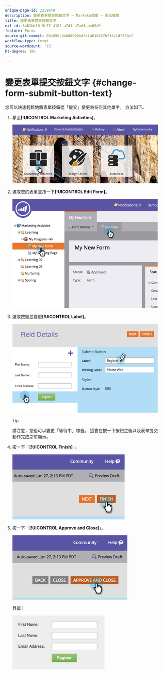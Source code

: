 ```yaml
---
unique-page-id: 2359649
description: 變更表單提交按鈕文字 — Marketo檔案 — 產品檔案
title: 變更表單提交按鈕文字
exl-id: 6461bbf0-9e77-4187-a7d1-a7ad3abe08d9
feature: Forms
source-git-commit: 09a656c3a0d0002edfa1a61b987bff4c1dff33cf
workflow-type: tm+mt
source-wordcount: '75'
ht-degree: 18%

---
```


# 變更表單提交按鈕文字 {#change-form-submit-button-text}

您可以快速輕鬆地將表單按鈕從「提交」變更為任何其他單字。 方法如下。

1. 移至&#x200B;**[!UICONTROL Marketing Activities]**。

   ![](assets/login-marketing-activities-4.png)

1. 選取您的表單並按一下&#x200B;**[!UICONTROL Edit Form]**。

   ![](assets/image2014-9-15-12-3a42-3a14.png)

1. 選取按鈕並變更&#x200B;**[!UICONTROL Label]**。

   ![](assets/image2014-9-15-12-3a42-3a41.png)

   >[!TIP]
   >
   >請注意，您也可以變更「等待中」標籤。 這會在按一下按鈕之後以及表單提交動作完成之前顯示。

1. 按一下「**[!UICONTROL Finish]**」。

   ![](assets/image2014-9-15-12-3a43-3a26.png)

1. 按一下「**[!UICONTROL Approve and Close]**」。

   ![](assets/image2014-9-15-12-3a43-3a36.png)

   貝姆！

   ![](assets/image2014-9-15-12-3a44-3a7.png)
